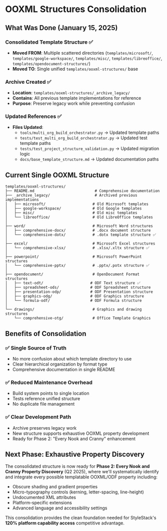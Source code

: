 # OOXML Structures Consolidation

## What Was Done (January 15, 2025)

### Consolidated Template Structure ✅
- **Moved FROM**: Multiple scattered directories (`templates/microsoft/`, `templates/google-workspace/`, `templates/misc/`, `templates/libreoffice/`, `templates/opendocument-structures/`)
- **Moved TO**: Single unified `templates/ooxml-structures/` base

### Archive Created ✅
- **Location**: `templates/ooxml-structures/_archive_legacy/`
- **Contains**: All previous template implementations for reference
- **Purpose**: Preserve legacy work while preventing confusion

### Updated References ✅
- **Files Updated**:
  - `tools/multi_org_build_orchestrator.py` → Updated template paths
  - `tests/test_multi_org_build_orchestrator.py` → Updated test template paths
  - `tests/test_project_structure_validation.py` → Updated migration logic
  - `docs/base_template_structure.md` → Updated documentation paths

## Current Single OOXML Structure

```
templates/ooxml-structures/
├── README.md                           # Comprehensive documentation
├── _archive_legacy/                    # Archived previous implementations
│   ├── microsoft/                     # Old Microsoft templates
│   ├── google-workspace/              # Old Google templates
│   ├── misc/                          # Old misc templates
│   └── libreoffice/                   # Old LibreOffice templates
│
├── word/                              # Microsoft Word structures
│   ├── comprehensive-docx/            # .docx document structure
│   └── comprehensive-dotx/            # .dotx template structure ✅
│
├── excel/                             # Microsoft Excel structures
│   └── comprehensive-xlsx/            # .xlsx/.xltx structure ✅
│
├── powerpoint/                        # Microsoft PowerPoint structures
│   └── comprehensive-pptx/            # .pptx/.potx structure ✅
│
├── opendocument/                      # OpenDocument Format structures
│   ├── text-odt/                     # ODF Text structure ✅
│   ├── spreadsheet-ods/              # ODF Spreadsheet structure
│   ├── presentation-odp/             # ODF Presentation structure
│   ├── graphics-odg/                 # ODF Graphics structure
│   └── formula-odf/                  # ODF Formula structure
│
└── drawings/                          # Graphics and drawing structures
    └── comprehensive-otg/             # Office Template Graphics
```

## Benefits of Consolidation

### ✅ Single Source of Truth
- No more confusion about which template directory to use
- Clear hierarchical organization by format type
- Comprehensive documentation in single README

### ✅ Reduced Maintenance Overhead
- Build system points to single location
- Tests reference unified structure
- No duplicate file management

### ✅ Clear Development Path
- Archive preserves legacy work
- New structure supports exhaustive OOXML property development
- Ready for Phase 2: "Every Nook and Cranny" enhancement

## Next Phase: Exhaustive Property Discovery

The consolidated structure is now ready for **Phase 2: Every Nook and Cranny Property Discovery** (Q2 2025), where we'll systematically identify and integrate every possible templatable OOXML/ODF property including:

- Obscure shading and gradient properties
- Micro-typography controls (kerning, letter-spacing, line-height)
- Undocumented XML attributes
- Platform-specific extensions
- Advanced language and accessibility settings

This consolidation provides the clean foundation needed for StyleStack's **120% platform capability access** competitive advantage.